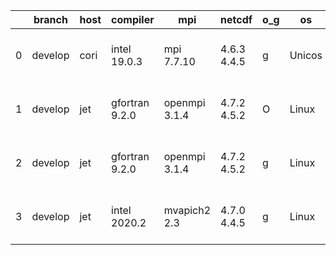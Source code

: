 |    | branch   | host   | compiler       | mpi           | netcdf      | o_g   | os     | build   | u_pass   | u_fail   | s_pass   | s_fail   | e_pass   | e_fail   | nuopc_pass   | nuopc_fail   | artifacts_hash                                                                                                                                        | modified                  |
|----|----------|--------|----------------|---------------|-------------|-------|--------|---------|----------|----------|----------|----------|----------|----------|--------------|--------------|-------------------------------------------------------------------------------------------------------------------------------------------------------|---------------------------|
|  0 | develop  | cori   | intel 19.0.3   | mpi 7.7.10    | 4.6.3 4.4.5 | g     | Unicos | pass    | 13661    | 0        | 49       | 0        | 80       | 0        | 50           | 0            | [artifacts](https://github.com/esmf-org/esmf-test-artifacts/tree/a82294bbb35cf7e5476ca47e5132f0ef4ec2f249/develop/cori/intel/19.0.3/g/mpi/7.7.10)     | 2022-04-17 09:50:18 -0700 |
|  1 | develop  | jet    | gfortran 9.2.0 | openmpi 3.1.4 | 4.7.2 4.5.2 | O     | Linux  | fail    | fail     | fail     | fail     | fail     | fail     | fail     | fail         | fail         | [artifacts](https://github.com/esmf-org/esmf-test-artifacts/tree/88eb46478750b2ce4464aba7088d4f2e686b9640/develop/jet/gfortran/9.2.0/O/openmpi/3.1.4) | 2022-04-16 03:52:34 +0000 |
|  2 | develop  | jet    | gfortran 9.2.0 | openmpi 3.1.4 | 4.7.2 4.5.2 | g     | Linux  | fail    | fail     | fail     | fail     | fail     | fail     | fail     | 0            | 50           | [artifacts](https://github.com/esmf-org/esmf-test-artifacts/tree/1dedb7badf5b1110014657a4591b472815c411a1/develop/jet/gfortran/9.2.0/g/openmpi/3.1.4) | 2022-04-15 03:58:11 +0000 |
|  3 | develop  | jet    | intel 2020.2   | mvapich2 2.3  | 4.7.0 4.4.5 | g     | Linux  | fail    | fail     | fail     | fail     | fail     | fail     | fail     | 0            | 50           | [artifacts](https://github.com/esmf-org/esmf-test-artifacts/tree/b71125c68242c1c651c0d4555a377eaf69ba08b5/develop/jet/intel/2020.2/g/mvapich2/2.3)    | 2022-04-15 04:05:21 +0000 |